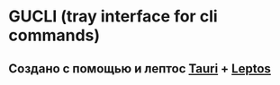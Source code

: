 # GUCLI (tray interface for cli commands)






## Создано с помощью и лептос [Tauri](https://github.com/tauri-apps/tauri) + [Leptos](https://github.com/leptos-rs/leptos)

